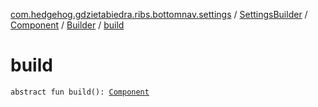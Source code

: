 [com.hedgehog.gdzietabiedra.ribs.bottomnav.settings](../../../index.md) / [SettingsBuilder](../../index.md) / [Component](../index.md) / [Builder](index.md) / [build](./build.md)

# build

`abstract fun build(): `[`Component`](../index.md)